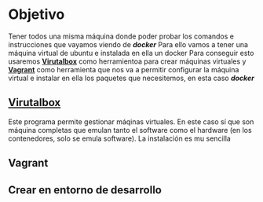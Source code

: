 # Objetivo
Tener todos una misma máquina donde poder probar los comandos e instrucciones que vayamos viendo de ***docker***
Para ello vamos a tener una máquina virtual de ubuntu e instalada en ella un docker
Para conseguir esto usaremos **[Virutalbox](https://www.virtualbox.org/)** como herramientoa para crear máquinas virtuales y **[Vagrant](https://www.vagrantup.com/)** como herramienta que nos va a permitir configurar la máquina virtual e instalar en ella los paquetes que necesitemos, en esta caso ***docker***
## [Virutalbox](https://www.virtualbox.org/)
Este programa permite gestionar máqinas virtuales. En este caso sí que son máquina completas que emulan tanto el software como el hardware (en los contenedores, solo se emula software).
La instalación es mu sencilla

## Vagrant

## Crear en entorno de desarrollo

